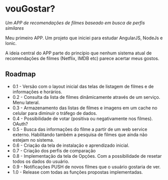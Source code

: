 # vouGostar?
*Um APP de recomendações de filmes baseado em busca de perfis similares*

Meu primeiro APP. Um projeto que iniciei para estudar AngularJS, NodeJs e Ionic.

A ideia central do APP parte do princípio que nenhum sistema atual de recomendações de filmes (Netflix, IMDB etc) parece acertar meus gostos.

## Roadmap

- 0.1 - Versão com o layout inicial das telas de listagem de filmes e de informações e horários.
- 0.2 - Consulta da lista de filmes dinâmicamente através de um serviço. Menu lateral.
- 0.3 - Armazenamento das listas de filmes e imagens em um cache no celular para diminuir o tráfego de dados.
- 0.4 - Possibilidade de votar (positiva ou negativamente nos filmes). OAuth?
- 0.5 - Busca das informações do filme a partir de um web service externo. Habilitando também a pesquisa de filmes que ainda não estejam no sistema.
- 0.6 - Criação da tela de instalação e aprendizado inicial.
- 0.7 - Criação dos perfis de comparação
- 0.8 - Implementação da tela de Opções. Com a possibilidade de resetar todos os dados do usuário.
- 0.9 - Notificações PUSH de novos filmes que o usuário gostaria de ver.
- 1.0 - Release com todas as funções propostas implementadas.

